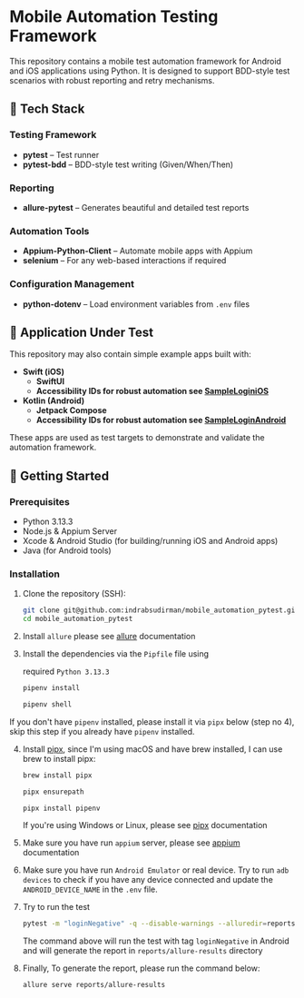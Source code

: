 # Mobile Automation Testing Framework

This repository contains a mobile test automation framework for Android and iOS applications using Python. It is designed to support BDD-style test scenarios with robust reporting and retry mechanisms.

## 🧰 Tech Stack

### Testing Framework

- **pytest** – Test runner
- **pytest-bdd** – BDD-style test writing (Given/When/Then)

### Reporting

- **allure-pytest** – Generates beautiful and detailed test reports

### Automation Tools

- **Appium-Python-Client** – Automate mobile apps with Appium
- **selenium** – For any web-based interactions if required

### Configuration Management

- **python-dotenv** – Load environment variables from `.env` files

## 📱 Application Under Test

This repository may also contain simple example apps built with:

- **Swift (iOS)**
  - **SwiftUI**
  - **Accessibility IDs for robust automation see [SampleLoginiOS](https://github.com/indrabsudirman/mobile_automation_pytest/tree/main/Sample%20Login%20iOS)**
- **Kotlin (Android)**
  - **Jetpack Compose**
  - **Accessibility IDs for robust automation see [SampleLoginAndroid](https://github.com/indrabsudirman/mobile_automation_pytest/tree/main/SampleLoginAndroid)**

These apps are used as test targets to demonstrate and validate the automation framework.

## 🚀 Getting Started

### Prerequisites

- Python 3.13.3
- Node.js & Appium Server
- Xcode & Android Studio (for building/running iOS and Android apps)
- Java (for Android tools)

### Installation

1. Clone the repository (SSH):

   ```bash
   git clone git@github.com:indrabsudirman/mobile_automation_pytest.git
   cd mobile_automation_pytest
   ```

2. Install `allure` please see [allure](https://allurereport.org/docs/install/) documentation

3. Install the dependencies via the `Pipfile` file using

   required `Python 3.13.3`

   ```bash
   pipenv install
   ```

   ```bash
   pipenv shell
   ```

If you don't have `pipenv` installed, please install it via `pipx` below (step no 4), skip this step if you already have `pipenv` installed.

4. Install [pipx](https://github.com/pypa/pipx), since I'm using macOS and have brew installed, I can use brew to install pipx:

   ```bash
   brew install pipx
   ```

   ```bash
   pipx ensurepath
   ```

   ```bash
   pipx install pipenv
   ```

   If you're using Windows or Linux, please see [pipx](https://github.com/pypa/pipx) documentation

5. Make sure you have run `appium` server, please see [appium](https://appium.io/docs/en/latest/quickstart/install/#starting-appium) documentation

6. Make sure you have run `Android Emulator` or real device. Try to run `adb devices` to check if you have any device connected and update the `ANDROID_DEVICE_NAME` in the `.env` file.

7. Try to run the test

   ```bash
   pytest -m "loginNegative" -q --disable-warnings --alluredir=reports/allure-results
   ```

   The command above will run the test with tag `loginNegative` in Android and will generate the report in `reports/allure-results` directory

8. Finally, To generate the report, please run the command below:
   ```bash
   allure serve reports/allure-results
   ```
